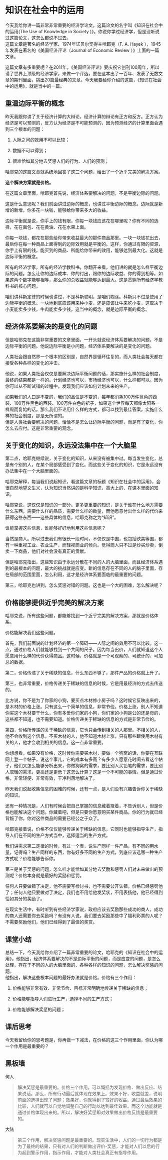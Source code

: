 # 知识在社会中的运用
今天我给你讲一篇非常非常重要的经济学论文，这篇论文的名字叫《知识在社会中的运用(The Use of Knowledge in Society )》。你说你学过经济学，但是没听说过这篇论文，这怎么都说不过去。<br>这篇文章是著名的经济学家、1974年诺贝尔奖得主哈耶克（F. A. Hayek&nbsp;），1945年发表在著名的《美国经济评论（Journal of Economic Review ）》上面的一篇文章。

这篇文章有多重要呢？在2011年，《美国经济评论》要庆祝它创刊100周年，所以请了世界上顶级的经济学家，来做一个评选，要在这本出了一百年、发表了无数文章的期刊里面，挑出20篇最经典的文章。今天我要给你介绍的这篇，《知识在社会中的运用》，就是当中的一篇。
## 重温边际平衡的概念
昨天我跟你讲了关于经济计算的大辩论，经济计算的辩论有正方和反方。正方认为经济是可以预测的，反方认为经济是不可能预测的，因为预测经济的计算里面会遇到三个根本的问题：

1. 人际之间的效用不可以比较；

2. 数据不可以得到；

3. 很难恰如其分地去奖惩人们的行为、人们的预测；

哈耶克的这篇文章就系统地回答了这三个问题，给出了一个近乎完美的解决方案。

**这个解决方案就是价格。**

在这篇文章里面，哈耶克首先说，经济体系要解决的问题，不是平衡边际的问题。

这是什么意思呢？我们前面讲过边际的概念，也讲过平衡边际的概念。边际就是新增的新增，你多花一块钱，能够给你带来多大的收益。

边际平衡就是说，你手上的钱有限，你每一块钱应该花在哪里呢？你有不同的选择，花在面包、花在黄油、花在水果上面。

你每一块钱，都花在那些给你带来收益最大的那件商品那里。一块一块钱花出去，最后你在每一种商品上面得到的边际效用就是平衡的。这样，你通过有限的资源，你手上有限的钱，能买到的商品、所能给你带来的效用，能够达到最大化。这就是边际平衡的概念。

所有的经济学家，所有的经济学教科书，你翻开来看，他们讲的就是怎么样平衡边际的问题。怎么让你的边际成本、你的付出，跟你的边际收益、你的得到相等。如果这两个数字能够相等，那么你的总收益就能够达到最大。这是贯穿所有经济学教科书的核心问题。

咱们讲科斯定律的时候也讲过，不是科斯聪明，是咱们糊涂。科斯只不过是使用了边际平衡的概念。一块地到底应该用来种小麦，还是应该让牛来吃小麦，这取决于小麦能卖多少钱，牛肉能卖多少钱。这当中的概念，就是边际平衡的概念。
## 经济体系要解决的是变化的问题
但是哈耶克在这篇非常重要的文章里面，一开头就说经济体系要解决的问题，不是边际平衡的问题。他说边际平衡是小问题，经济体系要解决的是变化的问题。

人类社会跟自然界一个根本的区别是，自然界是循环往复的，而人类社会每天都在接受各种各样的变化的冲击。

他说，如果人类社会仅仅是要解决边际平衡问题的话，那实施什么样的社会制度，最终的结果都是一样的。计划经济也可以，市场经济也可以，什么样都可以。因为你可以从不断试错的过程中，发现我们应该如何计划未来的生产。

如果我们的人口是不变的，我们的品位是不变的，每年都消耗100万件蓝色的西装、100万件黑色的西装、100万件白色的裙子，如果这个世界每天都像太阳系一样周而复始的话，那么我们不论用什么样的方式，都可以找到最佳答案。实施什么样的社会制度，那是无所谓的。<br>但是人类社会要解决的问题，恰恰不是怎么让边际平衡的问题，而是有了变化，你怎么去应付。这是非常重要的观念。
## 关于变化的知识，永远没法集中在一个大脑里
第二点，哈耶克继续说，关于变化的知识，从来没有被集中过。每当发生变化，总是有个别的人，在某个局部感受到了变化。而这些关于变化的知识，它是永远没有办法集中在一个大脑里面的。

哈耶克解释，每当我们说起知识，看这篇文章的标题《知识在社会中的运用》，会很自然地望文生义，认为知识当然讲的是科学知识，高大上的、在课本里面的知识。

哈耶克说，这仅仅是知识的一部分。更多更重要的知识，是关于谁在什么地方需要什么东西，需要什么样的品质，需要什么样的数量，而他愿意付出什么样的代价来获得这些东西——这些具体的信息，哈耶克称之为“知识”。

谁能掌握这些信息，谁能够好好地利用这些信息呢？

当然是商人。所以过去我们有很长一段时间，不仅仅是中国，也包括欧美等国，都有一种重视工业、农业生产，而轻视商业的倾向。觉得商人只不过是炒买炒卖，倒卖一下商品，他们对社会没有真正的贡献。

但是哈耶克指出，这些知识由于永远分散在不同的人的大脑里面，而且经济体系遇到的最根本的问题，最大的挑战就是应变。新的信息存在不同的人的脑子里面，存在局部的范围里面，怎么利用，这才是经济体系要面临的最重要的问题。

第三，哈耶克也讲到，怎么奖惩对错的问题。这也是一个大的困难，怎么解决呢？
## 价格能够提供近乎完美的解决方案
哈耶克说，所有这些问题，都能够找到一个近乎完美的解决方案，那就是价格体系。

价格能解决我们这些问题。

首先，我们前面说的计划经济的第一个障碍——人际之间的效用不可以比较。这一点，通过价格人们就能够找到一个共同的尺子。因为每当出价，人们就知道这个人愿意用什么样的代价获得商品。这时候，价格就是一个可观察的、可统计的、可加总的数据。

第二，价格传递了关于稀缺的信息，什么东西不够了，那件产品的价格就上升了。

第三，也非常重要，价格传递关于稀缺的信息的时候，它是用最经济的方式去传送的。

比方说，你不是为了你家的小狗，要买点木材修小房子吗？这时候它反映出来的，是木材的价格上涨。只有这么一个简单的信息，非常节俭。价格上涨，别人不知道你买这个木材要干什么，你有多爱你们家的小狗，你们家的小狗是公的还是母的，这些都不知道，也不需要知道。价格传递关于稀缺的信息的方式是非常节俭的。

第四，价格所传递的关于稀缺的信息，它也只会传到相关的人那里。不相关的人，他不会收到这个信息。不买木材的人，他不知道木材上涨，只有那些跟使用木材有关的人，他才会收到相关的信息。这一点非常重要。

你想想看，如果没有价格，这时候你需要买木材，要做一个狗窝的话，你要在互联网上登一个帖子，说这个事儿，它的成本有多高？有多少人愿意花时间去看这个帖子，他们又怎么能够分析出来，你做狗窝的需求，要比别人买铅笔的需求，要比别人取暖的需求，更高还是更低？这怎么计算？这是一个不可能的事情。但是通过价格，非常轻便、非常有效，干净利落地解决了。

昨天我们说起收集信息的困难的时候，还有一点，是人们没有兴趣告诉你关于稀缺的知识。

还有一种情况是，人们有时候会把自己掌握的信息藏着掖着，不告诉别人，但是价格也能解决这个问题。你藏着吧，但是只要你愿意购买某件商品，你的行为就已经背叛了你，你对这件商品的需要已经公之于众了。

哈耶克接着说，价格不仅仅能够传递关于稀缺的信息，它同时也能够指导生产，指导人们在不同的生产方式当中，选择适当的生产方式。

我们讲需求第二定律的时候，有过一个表，说生产同样一件产品，有不同的用水量，记得吗？生产同样的东西，你有好多不同的生产方式，到底应该选哪一种生产方式呢？价格能够告诉你。

第三是关于奖惩的问题，怎么样才能恰如其分地去奖励和惩罚人们对未来做出的预测呢？价格本身就是最好的奖励和惩罚。

任何人只要做错了决定，他不需要写检讨书，也不需要公开认错，价格已经惩罚他了；任何人他只要做对了决定，我们也不用给他发奖状，不用表扬他，他已经得到恰如其分的奖励了。

在现实生活中，有时听到有些经济学家说，政府应该去奖励那些成功的商人，成功的商人还需要你去奖励吗？有没有人说，我们要去奖励那些中了福利彩票的人呢？不需要奖励他们，他们已经得到了最佳的奖赏。
## 课堂小结
总结一下，今天我给你介绍了一篇非常重要的论文，哈耶克的《知识在社会中的运用》。他指出，经济体系要解决的不是边际平衡的问题，而是应变的问题，是怎么处理，存在于不同的人的大脑里面的、各种各样的知识的问题，怎么解决奖惩的问题。<br>他指出，解决这些根本问题的最好办法就是价格。价格有三个作用：

1. 价格能够非常有效、非常节俭、目标非常明确地传递关于稀缺的信息；

2. 价格能够指导人们进行生产，选择不同的生产方式；

3. 价格能够解决奖惩的问题；

## 课后思考
今天我留给你的思考题是，你再做一下减法，在价格的这三个作用里面，你认为哪一个作用是最重要的？

## 黑板墙
何人
> 
> 解决奖惩是最重要的。价格三个作用，可以慨括为发现价格、做出反应、结果说话。那么，所有行动最后就体现在效果上。效果不好，收益就差，说明前面的选择出现了问题；效果好，你就得到了较好的收益。通过最后效果的比较，人们就可以自觉地调整自己的行动以达到最佳效果。而这个功能就是通过价格体现出来的。所以，解决好奖惩即对效果做出价格反馈是最重要的。

大陆

> 第三个作用，解决奖惩问题是最重要的。现实生活中，人们的一切行为都是为了最终的结果，只有对人们的判断做出评价-奖惩，才能对人们以后的行为起到警示作用，指示作用，才能对人类社会真正有指导作用。